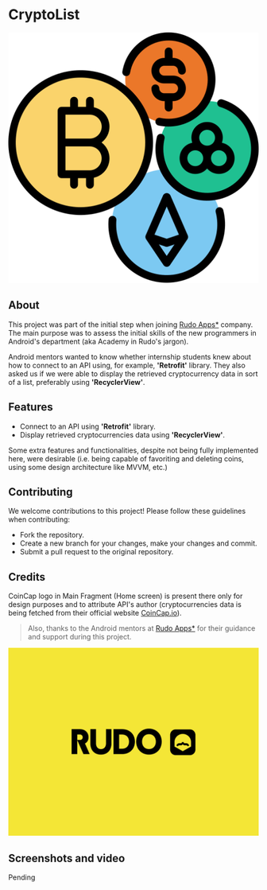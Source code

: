 # CryptoList
![Cryptocurrencias logo](cryptocurrencies.png)

## About



This project was part of the initial step when joining [Rudo Apps*](https://rudo.es/) company. The main purpose was to assess the initial skills of the new programmers in Android's department (aka Academy in Rudo's jargon). 

Android mentors wanted to know whether internship students knew about how to connect to an API using, for example, **'Retrofit'** library. They also asked us if we were able to display the retrieved cryptocurrency data in sort of a list, preferably using **'RecyclerView'**.

## Features
- Connect to an API using **'Retrofit'** library.
- Display retrieved cryptocurrencies data using **'RecyclerView'**.


Some extra features and functionalities, despite not being fully implemented here, were desirable (i.e. being capable of favoriting and deleting coins, using some design architecture like MVVM, etc.)

## Contributing
We welcome contributions to this project! Please follow these guidelines when contributing:
- Fork the repository.
- Create a new branch for your changes, make your changes and commit.
- Submit a pull request to the original repository.

## Credits
CoinCap logo in Main Fragment (Home screen) is present there only for design purposes and to attribute API's author (cryptocurrencies data is being fetched from their official website [CoinCap.io]( https://coincap.io/)).
> Also, thanks to the Android mentors at [Rudo Apps*](https://es.linkedin.com/company/rudo) for their guidance and support during this project.

![Rudo Apps logo](rudo.png)
## Screenshots and video
Pending


